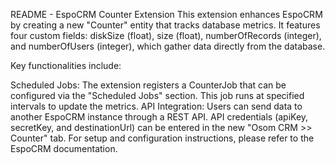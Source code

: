 README - EspoCRM Counter Extension
This extension enhances EspoCRM by creating a new "Counter" entity that tracks database metrics. It features four custom fields: diskSize (float), size (float), numberOfRecords (integer), and numberOfUsers (integer), which gather data directly from the database.

Key functionalities include:

Scheduled Jobs: The extension registers a CounterJob that can be configured via the "Scheduled Jobs" section. This job runs at specified intervals to update the metrics.
API Integration: Users can send data to another EspoCRM instance through a REST API. API credentials (apiKey, secretKey, and destinationUrl) can be entered in the new "Osom CRM >> Counter" tab.
For setup and configuration instructions, please refer to the EspoCRM documentation.